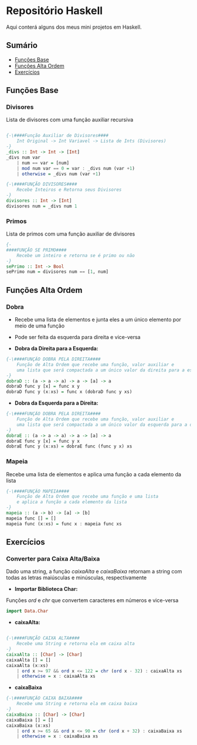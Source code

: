 # Repositório Haskell

Aqui conterá alguns dos meus mini projetos em Haskell.

## Sumário

- [Funções Base](#funções-base)
- [Funções Alta Ordem](#funções-alta-ordem)
- [Exercícios](#exercícios)

## Funções Base

### Divisores

Lista de divisores com uma função auxiliar recursiva

```haskell

{-\####Função Auxiliar de Divisores####
    Int Original -> Int Variavel -> Lista de Ints (Divisores)
-}
_divs :: Int -> Int -> [Int]
_divs num var
    | num == var = [num]
    | mod num var == 0 = var : _divs num (var +1)
    | otherwise = _divs num (var +1)

{-\####FUNÇÃO DIVISORES####
    Recebe Inteiros e Retorna seus Divisores
-}
divisores :: Int -> [Int]
divisores num = _divs num 1

```

### Primos

Lista de primos com uma função auxiliar de divisores

```haskell
{-
####FUNÇÃO SE PRIMO####
    Recebe um inteiro e retorna se é primo ou não
-}
sePrimo :: Int -> Bool
sePrimo num = divisores num == [1, num]

```

## Funções Alta Ordem

### Dobra

- Recebe uma lista de elementos e junta eles a um único elemento por meio de uma função
- Pode ser feita da esquerda para direita e vice-versa

- **Dobra da Direita para a Esquerda:**

```haskell
{-\####FUNÇÃO DOBRA PELA DIREITA####
    Função de Alta Ordem que recebe uma função, valor auxiliar e
    uma lista que será compactada a um único valor da direita para a esquerda
-}
dobraD :: (a -> a -> a) -> a -> [a] -> a
dobraD func y [x] = func x y
dobraD func y (x:xs) = func x (dobraD func y xs)

```

- **Dobra da Esquerda para a Direita:**

```haskell
{-\####FUNÇÃO DOBRA PELA DIREITA####
    Função de Alta Ordem que recebe uma função, valor auxiliar e
    uma lista que será compactada a um único valor da esquerda para a direita
-}
dobraE :: (a -> a -> a) -> a -> [a] -> a
dobraE func y [x] = func y x
dobraE func y (x:xs) = dobraE func (func y x) xs

```

### Mapeia

Recebe uma lista de elementos e aplica uma função a cada elemento da lista

```haskell
{-\####FUNÇÃO MAPEIA####
    Função de Alta Ordem que recebe uma função e uma lista
    e aplica a função a cada elemento da lista
-}
mapeia :: (a -> b) -> [a] -> [b]
mapeia func [] = []
mapeia func (x:xs) = func x : mapeia func xs

```

## Exercícios

### Converter para Caixa Alta/Baixa

Dado uma string, a função *caixaAlta* e *caixaBaixa* retornam a string com todas as letras maiúsculas e minúsculas, respectivamente

- **Importar Biblioteca Char:**

Funções *ord* e *chr* que convertem caracteres em números e vice-versa

```haskell
import Data.Char
```

- **caixaAlta:**

```haskell

{-\####FUNÇÃO CAIXA ALTA####
    Recebe uma String e retorna ela em caixa alta
-}
caixaAlta :: [Char] -> [Char]
caixaAlta [] = []
caixaAlta (x:xs)
    | ord x >= 97 && ord x <= 122 = chr (ord x - 32) : caixaAlta xs
    | otherwise = x : caixaAlta xs

```

- **caixaBaixa**

```haskell
{-\####FUNÇÃO CAIXA BAIXA####
    Recebe uma String e retorna ela em caixa baixa 
-}
caixaBaixa :: [Char] -> [Char]
caixaBaixa [] = []
caixaBaixa (x:xs)
    | ord x >= 65 && ord x <= 90 = chr (ord x + 32) : caixaBaixa xs
    | otherwise = x : caixaBaixa xs

```
